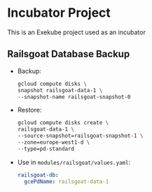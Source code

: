 # Incubator Project

This is an Exekube project used as an incubator

## Railsgoat Database Backup

- Backup:
    ```sh
    gcloud compute disks \
    snapshot railsgoat-data-1 \
    --snapshot-name railsgoat-snapshot-0
    ```
- Restore:
    ```sh
    gcloud compute disks create \
    railsgoat-data-1 \
    --source-snapshot=railsgoat-snapshot-1 \
    --zone=europe-west1-d \
    --type=pd-standard
    ```
- Use in `modules/railsgoat/values.yaml`:
    ```yaml
    railsgoat-db:
      gcePdName: railsgoat-data-1
    ```
